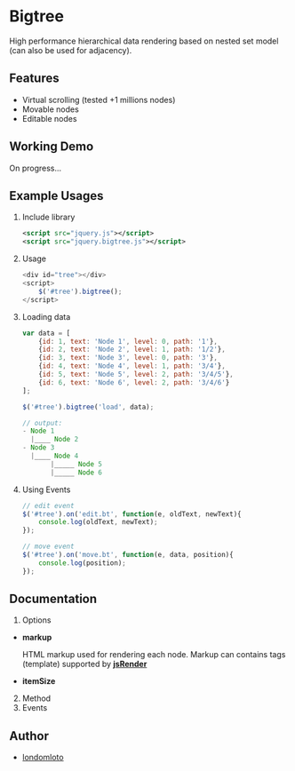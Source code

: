 # Bigtree

High performance hierarchical data rendering based on nested set model (can also be used for adjacency).

## Features

  * Virtual scrolling (tested +1 millions nodes)
  * Movable nodes
  * Editable nodes

## Working Demo
On progress...

## Example Usages
1. Include library
    
    ```xml
    <script src="jquery.js"></script>
    <script src="jquery.bigtree.js"></script>
    ```
2. Usage
    
    ```javascript
    <div id="tree"></div>
    <script>
        $('#tree').bigtree();
    </script>
    ```
3. Loading data
    
    ```javascript
    var data = [
        {id: 1, text: 'Node 1', level: 0, path: '1'},
        {id: 2, text: 'Node 2', level: 1, path: '1/2'},
        {id: 3, text: 'Node 3', level: 0, path: '3'},
        {id: 4, text: 'Node 4', level: 1, path: '3/4'},
        {id: 5, text: 'Node 5', level: 2, path: '3/4/5'},
        {id: 6, text: 'Node 6', level: 2, path: '3/4/6'}
    ];
    
    $('#tree').bigtree('load', data);
    
    // output:
    - Node 1
      |____ Node 2
    - Node 3
      |____ Node 4
           |_____ Node 5        
           |_____ Node 6
    ```

4. Using Events
    
    ```javascript
    // edit event
    $('#tree').on('edit.bt', function(e, oldText, newText){
        console.log(oldText, newText);
    });
    
    // move event
    $('#tree').on('move.bt', function(e, data, position){
        console.log(position);
    });
    ```

## Documentation
1. Options
  * __markup__
  
    HTML markup used for rendering each node. Markup can contains tags (template) supported by [__jsRender__](https://www.jsviews.com/)

  * __itemSize__
    
    

2. Method
3. Events

## Author
- [londomloto](https://github.com/londomloto)


